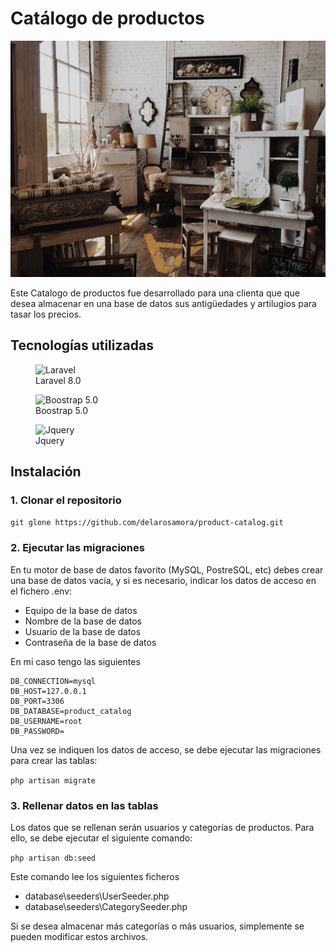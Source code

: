 # Catálogo de productos

![Catalogo de productos](https://raw.githubusercontent.com/delarosamora/product-catalog/master/storage/app/public/image-site.jpg "Catalogo de productos")

Este Catalogo de productos fue desarrollado para una clienta que que desea almacenar en una base de datos sus antigüedades y artilugios para tasar los precios.

## Tecnologías utilizadas

<figure>
    <img src="https://raw.githubusercontent.com/laravel/art/master/logo-lockup/5%20SVG/2%20CMYK/1%20Full%20Color/laravel-logolockup-cmyk-red.svg"
         alt="Laravel" width="300" height="100">
    <figcaption>Laravel 8.0</figcaption>
</figure>

<figure>
    <img src="https://getbootstrap.com/docs/5.3/assets/brand/bootstrap-logo-shadow.png"
         alt="Boostrap 5.0" width="200" height="150">
    <figcaption>Boostrap 5.0</figcaption>
</figure>

<figure>
    <img src="https://upload.wikimedia.org/wikipedia/commons/f/fd/JQuery-Logo.svg"
         alt="Jquery"  width="300">
    <figcaption>Jquery</figcaption>
</figure>

## Instalación

### 1. Clonar el repositorio

`git glone https://github.com/delarosamora/product-catalog.git`

### 2. Ejecutar las migraciones

En tu motor de base de datos favorito (MySQL, PostreSQL, etc) debes crear una base de datos vacía, y si es necesario, indicar los datos de acceso en el fichero .env:
- Equipo de la base de datos
- Nombre de la base de datos
- Usuario de la base de datos
- Contraseña de la base de datos

En mi caso tengo las siguientes

```
DB_CONNECTION=mysql
DB_HOST=127.0.0.1
DB_PORT=3306
DB_DATABASE=product_catalog
DB_USERNAME=root
DB_PASSWORD=
```

Una vez se indiquen los datos de acceso, se debe ejecutar las migraciones para crear las tablas:

`php artisan migrate`

### 3. Rellenar datos en las tablas

Los datos que se rellenan serán usuarios y categorías de productos. Para ello, se debe ejecutar el siguiente comando:

`php artisan db:seed`

Este comando lee los siguientes ficheros
- database\seeders\UserSeeder.php
- database\seeders\CategorySeeder.php

Si se desea almacenar más categorías o más usuarios, simplemente se pueden modificar estos archivos.